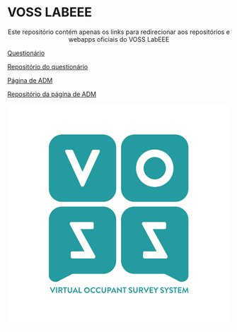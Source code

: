 # VOSS LABEEE

<div align="center">Este repositório contém apenas os links para redirecionar aos repositórios e webapps oficiais do VOSS LabEEE</div>


[Questionário](https://voss-labeee.streamlit.app/)

[Repositório do questionário](https://github.com/suportelabeee/voss-labeee)

[Página de ADM](https://adm-voss-labeee.streamlit.app/)

[Repositório da página de ADM](https://github.com/suportelabeee/adm-voss-labeee)

<img src="static\voss-01.png">